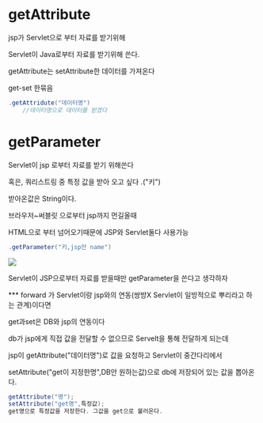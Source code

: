 # getAttribute

jsp가 Servlet으로 부터  자료를 받기위해

Servlet이 Java로부터 자료를 받기위해 쓴다.

getAttribute는 setAttribute한 데이터를 가져온다

get-set 한묶음

```java
.getAttridute("데이터명")
    //데이터명으로 데이터를 받겠다
```





# getParameter

Servlet이 jsp 로부터 자료를 받기 위해쓴다

혹은, 쿼리스트링 중 특정 값을 받아 오고 싶다 .("키")

받아온값은 String이다.

브라우저~써블릿 으로부터 jsp까지 먼길올때

HTML으로 부터 넘어오기때문에 JSP와 Servlet둘다 사용가능

```java
.getParameter("키,jsp안 name")
```

<img src="C:\Users\heck_\Desktop\Spring\Til\2.png">

Servlet이 JSP으로부터 자료를 받을때만 getParameter을 쓴다고 생각하자





*** forward 가 Servlet이랑 jsp와의 연동(쌍방X Servlet이 일방적으로 뿌리라고 하는 관계)이다면

get과set은 DB와 jsp의 연동이다

db가 jsp에게 직접 값을 전달할 수 없으므로 Servelt을 통해 전달하게 되는데

jsp이 getAttribute("데이터명")로 값을 요청하고 Servlet이 중간다리에서

setAttribute("get이 지정한명",DB안 원하는값)으로 db에 저장되어 있는 값을 뽑아온다.

```java
getAttribute("명");
setAttribute("get명",특정값);
get명으로 특정값을 저장한다. 그값을 get으로 불러온다.
```

